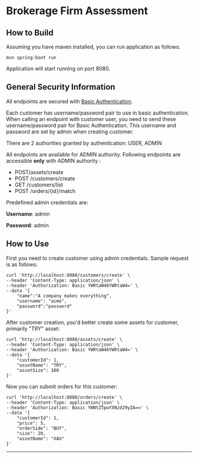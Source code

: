 # Brokerage Firm Assessment

## How to Build

Assuming you have maven installed, you can run application as follows:

```shell
mvn spring:boot run
```

Application will start running on port 8080.

## General Security Information

All endpoints are secured with [Basic Authentication](https://en.wikipedia.org/wiki/Basic_access_authentication). 

Each customer has username/password pair to use in basic
authentication. When calling an endpoint with customer user, you need to send these username/password pair for 
Basic Authentication. This username and password are set by admin when creating customer.

There are 2 authorities granted by authentication: USER, ADMIN

All endpoints are available for ADMIN authority. Following endpoints are accessible **only** with ADMIN authority :

* POST/assets/create
* POST /customers/create
* GET /customers/list
* POST /orders/{id}/match


Predefined admin credentials are:

**Username**: admin

**Password**: admin

## How to Use

First you need to create customer using admin credentials.  Sample request is as follows:

```shell
curl 'http://localhost:8080/customers/create' \
--header 'Content-Type: application/json' \
--header 'Authorization: Basic YWRtaW46YWRtaW4=' \
--data '{
    "name":"A company makes everything",
    "username": "acme",
    "password":"password"
}'
```

After customer creation, you'd better create some assets for customer, primarily "TRY" asset:

```shell
curl 'http://localhost:8080/assets/create' \
--header 'Content-Type: application/json' \
--header 'Authorization: Basic YWRtaW46YWRtaW4=' \
--data '{
    "customerId": 1,
    "assetName": "TRY",
    "assetSize": 100
}'
```

Now you can submit orders for this customer:

```shell
curl 'http://localhost:8080/orders/create' \
--header 'Content-Type: application/json' \
--header 'Authorization: Basic YWNtZTpwYXNzd29yZA==' \
--data '{
    "customerId": 1,
    "price": 5,
    "orderSide": "BUY",
    "size": 20,
    "assetName": "XAU"
}'
```
---